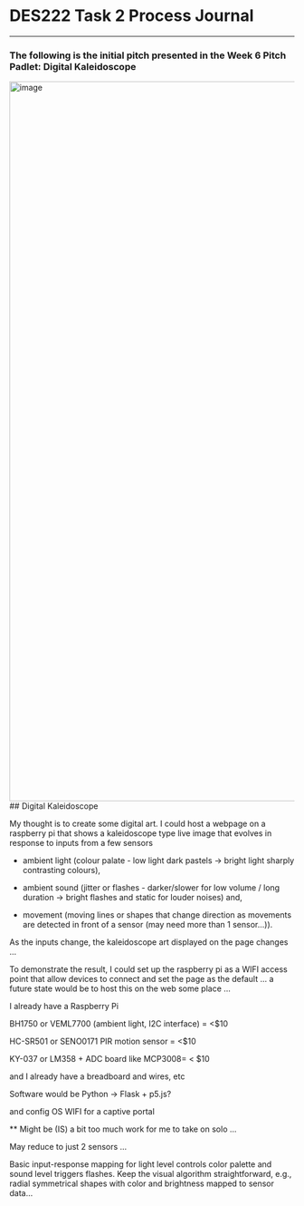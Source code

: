# DES222 Task 2 Process Journal
***
### The following is the initial pitch presented in the Week 6 Pitch Padlet: Digital Kaleidoscope
<img width="785" height="1270" alt="image" src="https://github.com/user-attachments/assets/a7fa6e04-d15f-4f73-9f0a-997abbae0f6c" />
## Digital Kaleidoscope

My thought is to create some digital art. I could host a webpage on a raspberry pi that shows a kaleidoscope type live image that evolves in response to inputs from a few sensors 

- ambient light (colour palate - low light dark pastels -> bright light sharply contrasting colours), 

- ambient sound (jitter or flashes - darker/slower for low volume / long duration -> bright flashes and static for louder noises) and, 

- movement (moving lines or shapes that change direction as movements are detected in front of a sensor (may need more than 1 sensor...)). 

As the inputs change, the kaleidoscope art displayed on the page changes ...

To demonstrate the result, I could set up the raspberry pi as a WIFI access point that allow devices to connect and set the page as the default ... a future state would be to host this on the web some place ...

I already have a Raspberry Pi

BH1750 or VEML7700 (ambient light, I2C interface) = <$10

HC-SR501 or SENO0171 PIR motion sensor = <$10

KY-037 or LM358 + ADC board like MCP3008= < $10

and I already have a breadboard and wires, etc

Software would be Python -> Flask + p5.js?

and config OS WIFI for a captive portal

** Might be (IS) a bit too much work for me to take on solo ...

May reduce to just 2 sensors ...

Basic input-response mapping for light level controls color palette and sound level triggers flashes. Keep the visual algorithm straightforward, e.g., radial symmetrical shapes with color and brightness mapped to sensor data...
